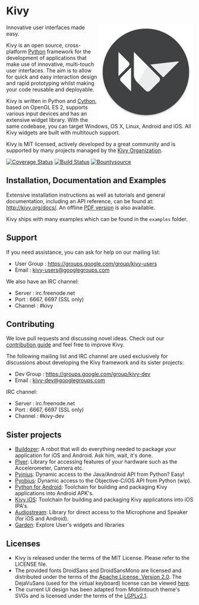 Kivy
====

<img align="right" height="256" src="https://raw.githubusercontent.com/kivy/kivy/master/kivy/data/logo/kivy-icon-256.png"/>

Innovative user interfaces made easy.

Kivy is an open source, cross-platform [Python](https://www.python.org)
framework for the development of applications that make use of innovative,
multi-touch user interfaces.
The aim is to allow for quick and easy interaction design and rapid prototyping
whilst making your code reusable and deployable.

Kivy is written in Python and [Cython](http://cython.org/), based on OpenGL ES
2, supports various input devices and has an extensive widget library. With the
same codebase, you can target Windows, OS X, Linux, Android and iOS. All Kivy
widgets are built with multitouch support.

Kivy is MIT licensed, actively developed by a great community and is supported
by many projects managed by the [Kivy Organization](http://kivy.org/#organization).

[![Coverage Status](https://coveralls.io/repos/kivy/kivy/badge.svg?branch=master)](https://coveralls.io/r/kivy/kivy?branch=master)
[![Build Status](https://travis-ci.org/kivy/kivy.svg?branch=master)](https://travis-ci.org/kivy/kivy) [![Bountysource](https://www.bountysource.com/badge/tracker?tracker_id=42681)](https://www.bountysource.com/trackers/42681-kivy?utm_source=42681&utm_medium=shield&utm_campaign=TRACKER_BADGE)

Installation, Documentation and Examples
----------------------------------------

Extensive installation instructions as well as tutorials and general
documentation, including an API reference, can be found at: http://kivy.org/docs/.
An offline [PDF version](http://kivy.org/docs/pdf/Kivy-latest.pdf) is also available.

Kivy ships with many examples which can be found in the `examples` folder.

Support
-------

If you need assistance, you can ask for help on our mailing list:

* User Group : https://groups.google.com/group/kivy-users
* Email      : kivy-users@googlegroups.com

We also have an IRC channel:

* Server  : irc.freenode.net
* Port    : 6667, 6697 (SSL only)
* Channel : #kivy

Contributing
------------

We love pull requests and discussing novel ideas. Check out our
[contribution guide](http://kivy.org/docs/contribute.html) and
feel free to improve Kivy.

The following mailing list and IRC channel are used exclusively for
discussions about developing the Kivy framework and its sister projects:

* Dev Group : https://groups.google.com/group/kivy-dev
* Email     : kivy-dev@googlegroups.com

IRC channel:

* Server  : irc.freenode.net
* Port    : 6667, 6697 (SSL only)
* Channel : #kivy-dev

Sister projects
---------------

- [Buildozer](http://github.com/kivy/buildozer): A robot that will do
  everything needed to package your application for iOS and Android. Ask him,
  wait, it's done.
- [Plyer](http://github.com/kivy/plyer): Library for accessing features of your
  hardware such as the Accelerometer, Camera etc.
- [Pyjnius](http://github.com/kivy/pyjnius): Dynamic access to the Java/Android
  API from Python? Easy!
- [Pyobjus](http://github.com/kivy/pyobjus): Dynamic access to the
  Objective-C/iOS API from Python (wip).
- [Python for Android](http://github.com/kivy/python-for-android): Toolchain
  for building and packaging Kivy applications into Android APK's.
- [Kivy iOS](http://github.com/kivy/kivy-ios): Toolchain for building and
  packaging Kivy applications into iOS IPA's.
- [Audiostream](http://github.com/kivy/audiostream): Library for direct access
  to the Microphone and Speaker (for iOS and Android).
- [Garden](http://github.com/kivy-garden): Explore User's widgets and libraries



Licenses
--------

- Kivy is released under the terms of the MIT License. Please refer to the
  LICENSE file.
- The provided fonts DroidSans and DroidSansMono are licensed and
  distributed under the terms of the
  [Apache License, Version 2.0](http://www.apache.org/licenses/LICENSE-2.0).
  The DejaVuSans (used for the virtual keyboard) license can be viewed
  [here](http://dejavu-fonts.org/wiki/License).
- The current UI design has been adapted from Moblintouch theme's SVGs
  and is licensed under the terms of the
  [LGPLv2.1](http://www.gnu.org/licenses/old-licenses/lgpl-2.1).
